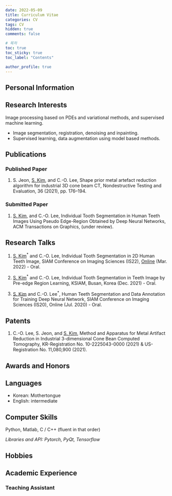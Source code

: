 ```yaml
---
date: 2022-05-09
title: Curriculum Vitae
categories: CV
tags: CV
hidden: true
comments: false

# 목차
toc: true  
toc_sticky: true
toc_label: "Contents"

author_profile: true
---
```


## Personal Information

## Research Interests

Image processing based on PDEs and variational methods, and supervised machine learning.
- Image segmentation, registration, denoising and inpainting.
- Supervised learning, data augmentation using model based methods.

## Publications

### Published Paper
1. S. Jeon, <ins>S. Kim</ins>, and C.-O. Lee, Shape prior metal artefact reduction algorithm for industrial 3D cone beam CT, Nondestructive Testing and Evaluation, 36 (2021), pp. 176–194.

### Submitted Paper
1. <ins>S. Kim</ins>, and C.-O. Lee, Individual Tooth Segmentation in Human Teeth Images Using Pseudo Edge-Region Obtained by Deep Neural Networks, ACM Transactions on Graphics, (under review).

## Research Talks

1. <ins>S. Kim</ins><sup>*</sup> and C.-O. Lee, Individual Tooth Segmentation in 2D Human Teeth Image, SIAM Conference on Imaging Sciences (IS22), [Online](<https://meetings.siam.org/sess/dsp_programsess.cfm?SESSIONCODE=73612>) (Mar. 2022) - Oral.

2. <ins>S. Kim</ins><sup>*</sup> and C.-O. Lee, Individual Tooth Segmentation in Teeth Image by Pre-edge Region Learning, KSIAM, Busan, Korea (Dec. 2021) - Oral.

3. <ins>S. Kim</ins> and C.-O. Lee<sup>*</sup>, Human Teeth Segmentation and Data Annotation for Training Deep Neural Network, SIAM Conference on Imaging Sciences (IS20), Online (Jul. 2020) - Oral.

## Patents

1. C.-O. Lee, S. Jeon, and <ins>S. Kim</ins>, Method and Apparatus for Metal Artifact Reduction in Industrial 3-dimensional Cone Bean Computed Tomography, KR-Registration No. 10-2225043-0000 (2021) & US-Registration No. 11,080,900 (2021).

## Awards and Honors

## Languages
- Korean: Mothertongue
- English: intermediate

## Computer Skills

Python, Matlab, C / C++ (fluent in that order)

*Libraries and API: Pytorch, PyQt, Tensorflow*


## Hobbies

## Academic Experience

### Teaching Assistant
